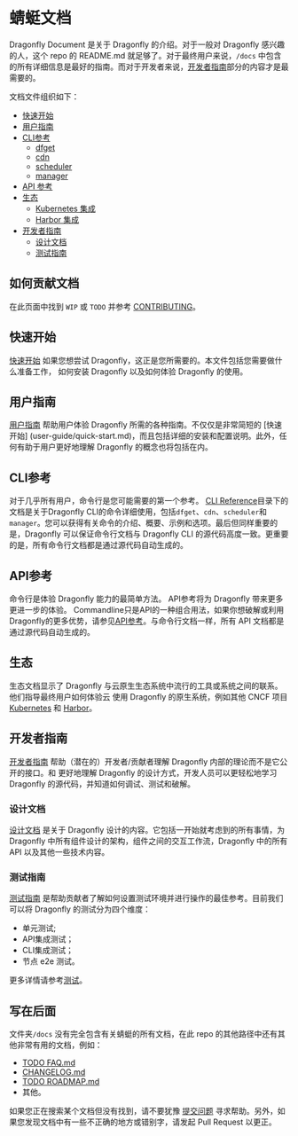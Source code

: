 # 蜻蜓文档

Dragonfly Document 是关于 Dragonfly 的介绍。对于一般对 Dragonfly 感兴趣的人，这个 repo 的 README.md 就足够了。对于最终用户来说，`/docs` 中包含的所有详细信息是最好的指南。而对于开发者来说，[开发者指南](#开发者指南)部分的内容才是最需要的。

文档文件组织如下：

* [快速开始](#快速开始)
* [用户指南](#用户指南)
* [CLI参考](#CLI参考)
    * [dfget](cli-reference/dfget.md)
    * [cdn](cli-reference/cdn.md)
    * [scheduler](cli-reference/scheduler.md)
    * [manager](cli-reference/manager.md)
* [API 参考](#API参考)
* [生态](#生态)
    * [Kubernetes 集成](ecosystem/Kubernetes-with-Dragonfly.md)
    * [Harbor 集成](ecosystem/Harbor-with-Dragonfly.md)
* [开发者指南](#开发者指南)
    * [设计文档](#设计文档)
    * [测试指南](#测试指南)

## 如何贡献文档

在此页面中找到 `WIP` 或 `TODO` 并参考 [CONTRIBUTING](../../CONTRIBUTING.md)。

## 快速开始

[快速开始](user-guide/quick-start.md) 如果您想尝试 Dragonfly，这正是您所需要的。本文件包括您需要做什么准备工作，
如何安装 Dragonfly 以及如何体验 Dragonfly 的使用。

## 用户指南

[用户指南](user-guide) 帮助用户体验 Dragonfly 所需的各种指南。不仅仅是非常简短的 [快速开始]
(user-guide/quick-start.md)，而且包括详细的安装和配置说明。此外，任何有助于用户更好地理解 Dragonfly 的概念也将包括在内。

## CLI参考

对于几乎所有用户，命令行是您可能需要的第一个参考。 [CLI Reference](cli-reference)目录下的文档是关于Dragonfly CLI的命令详细使用，包括`dfget`、`cdn`、`scheduler`和`manager`。您可以获得有关命令的介绍、概要、示例和选项。最后但同样重要的是，Dragonfly 可以保证命令行文档与 Dragonfly CLI 的源代码高度一致。更重要的是，所有命令行文档都是通过源代码自动生成的。

## API参考

命令行是体验 Dragonfly 能力的最简单方法。 API参考将为 Dragonfly 带来更多更进一步的体验。 Commandline只是API的一种组合用法，如果你想破解或利用Dragonfly的更多优势，请参见[API参考](/api/README.md)。与命令行文档一样，所有 API 
文档都是通过源代码自动生成的。

## 生态

生态文档显示了 Dragonfly 与云原生生态系统中流行的工具或系统之间的联系。他们指导最终用户如何体验云
使用 Dragonfly 的原生系统，例如其他 CNCF 项目 [Kubernetes](ecosystem/Kubernetes-with-Dragonfly.md) 和 [Harbor](ecosystem/Harbor-with-Dragonfly.md)。

## 开发者指南

[开发者指南](development/local.md) 帮助（潜在的）开发者/贡献者理解 Dragonfly 内部的理论而不是它公开的接口。和
更好地理解 Dragonfly 的设计方式，开发人员可以更轻松地学习 Dragonfly 的源代码，并知道如何调试、测试和破解。

### 设计文档

[设计文档](./design/architecture.md) 是关于 Dragonfly 设计的内容。它包括一开始就考虑到的所有事情，为 Dragonfly 中所有组件设计的架构，组件之间的交互工作流，Dragonfly 中的所有 API 以及其他一些技术内容。

### 测试指南

[测试指南](./test-guide/test-guide.md) 是帮助贡献者了解如何设置测试环境并进行操作的最佳参考。目前我们可以将 Dragonfly 的测试分为四个维度：

* 单元测试;
* API集成测试；
* CLI集成测试；
* 节点 e2e 测试。

更多详情请参考[测试](./test-guide)。

## 写在后面

文件夹`/docs` 没有完全包含有关蜻蜓的所有文档，在此 repo 的其他路径中还有其他非常有用的文档，例如：

* [TODO FAQ.md](./FAQ.md)
* [CHANGELOG.md](../../CHANGELOG.md)
* [TODO ROADMAP.md](./ROADMAP.md)
* 其他。

如果您正在搜索某个文档但没有找到，请不要犹豫 [提交问题](https://github.com/dragonflyoss/Dragonfly2/issues/new/choose) 寻求帮助。另外，如果您发现文档中有一些不正确的地方或错别字，请发起 Pull Request 以更正。